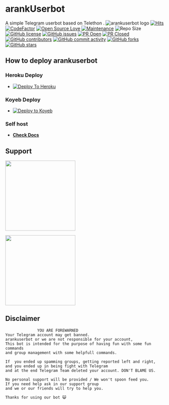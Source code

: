 # arankUserbot

A simple Telegram userbot based on Telethon .
![arankuserbot logo](https://graph.org/file/c2042d0b982064f382d62.jpg)
[![Hits](https://hits.seeyoufarm.com/api/count/incr/badge.svg?url=https%3A%2F%2Fgithub.com%2Fsandy1709%2Farankuserbot&count_bg=%2379C83D&title_bg=%23555555&icon=&icon_color=%23E7E7E7&title=hits&edge_flat=false)](https://github.com/CoderXKrishna/arankuserbot)
[![CodeFactor](https://www.codefactor.io/repository/github/CoderXKrishna/arankuserbot/badge?&style=flat-square)](https://www.codefactor.io/repository/github/CoderXKrishna/arankuserbot)
[![Open Source Love](https://badges.frapsoft.com/os/v2/open-source.png?v=103)](https://github.com/ellerbrock/open-source-badges/)
[![Maintenance](https://img.shields.io/badge/Maintained%3F-yes-green?&style=flat-square)](https://GitHub.com/CoderXKrishna/arankuserbot/graphs/commit-activity)
![Repo Size](https://img.shields.io/github/repo-size/CoderXKrishna/arankuserbot?&style=flat-square&logo=github)
[![GitHub license](https://img.shields.io/github/license/CoderXKrishna/arankuserbot?&style=flat-square&logo=github)](https://github.com/CoderXKrishna/arankuserbot/blob/master/LICENSE)
[![GitHub issues](https://img.shields.io/github/issues/CoderXKrishna/arankuserbot?&style=flat-square&logo=github)](https://github.com/CoderXKrishna/arankuserbot/issues)
[![PR Open](https://img.shields.io/github/issues-pr/CoderXKrishna/arankuserbot?&style=flat-square&logo=github)](https://github.com/CoderXKrishna/arankuserbot/pulls)
[![PR Closed](https://img.shields.io/github/issues-pr-closed/CoderXKrishna/arankuserbot?&style=flat-square&logo=github)](https://github.com/CoderXKrishna/arankuserbot/pulls?q=is:closed)
[![GitHub contributors](https://img.shields.io/github/contributors/CoderXKrishna/arankuserbot?&style=flat-square&logo=github)](https://GitHub.com/CoderXKrishna/arankuserbot/graphs/contributors/)
[![GitHub commit activity](https://img.shields.io/github/commit-activity/m/CoderXKrishna/arankuserbot?&style=flat-square&logo=github)](https://github.com/CoderXKrishna/arankuserbot/graphs/commit-activity)
[![GitHub forks](https://img.shields.io/github/forks/CoderXKrishna/arankuserbot?&style=flat-square&logo=github)](https://github.com/CoderXKrishna/arankuserbot/fork)
[![GitHub stars](https://img.shields.io/github/stars/CoderXKrishna/arankuserbot?&style=flat-square&logo=github)](https://github.com/CoderXKrishna/arankuserbot/stargazers)

## How to deploy arankuserbot

### Heroku Deploy

- [![Deploy To Heroku](https://www.herokucdn.com/deploy/button.svg)](https://github.com/CoderXKrishna/nekopack)

### Koyeb Deploy

- [![Deploy to Koyeb](https://www.koyeb.com/static/images/deploy/button.svg)](https://app.koyeb.com/deploy?type=git&builder=dockerfile&repository=github.com/maihubro/arankuserbot&branch=main&name=arankuserbot&service_type=web&env[ALIVE_NAME]=my-value)

### Self host

- [**Check Docs**](https://CoderXKrishna.gitbook.io/arankuserbot/installation/hosting)
  
## Support

   <a href="https://t.me/Carding_Chronicle"><img src="https://img.shields.io/badge/Channel%20Support%3F-yes-green?&style=flat-square?&logo=telegram" width=220px></a></p>
   <a href="https://t.me/Carding_Chronicle"><img src="https://img.shields.io/badge/Group%20Support%3F-yes-green?&style=flat-square?&logo=telegram" width=220px></a></p>


## Disclaimer

```
              YOU ARE FOREWARNED
Your Telegram account may get banned.   
arankuserbot or we are not responsible for your account, 
This bot is intended for the purpose of having fun with some fun commands 
and group management with some helpfull commands.

If  you ended up spamming groups, getting reported left and right, 
and you ended up in being fight with Telegram 
and at the end Telegram Team deleted your account. DON'T BLAME US.

No personal support will be provided / We won't spoon feed you. 
If you need help ask in our support group 
and we or our friends will try to help you.

Thanks for using our bot 😺
```



